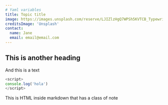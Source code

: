 ```yaml
---
# Yaml variables
title: Topic title
image: https://images.unsplash.com/reserve/LJIZlzHgQ7WPSh5KVTCB_Typewriter.jpg?ixlib=rb-1.2.1&ixid=eyJhcHBfaWQiOjEyMDd9&auto=format&fit=crop&w=400&h=400&q=80
creditsImage: 'Unsplash'
contact:
  name: Jane
  email: email@email.com
---
```


## This is another heading

And this is a text 
```js
<script>
console.log('hola')
</script>
```

<div class="bg-blue-500 text-white p-4 mb-4">
  This is HTML inside markdown that has a class of note
</div>

